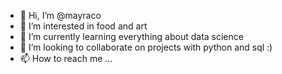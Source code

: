 - 👋 Hi, I’m @mayraco
- 👀 I’m interested in food and art
- 🌱 I’m currently learning everything about data science
- 💞️ I’m looking to collaborate on projects with python and sql :) 
- 📫 How to reach me ...

<!---
mayraco/mayraco is a ✨ special ✨ repository because its `README.md` (this file) appears on your GitHub profile.
You can click the Preview link to take a look at your changes.
--->

